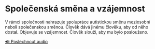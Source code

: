 # Společenská směna a vzájemnost

<speak>
<prosody rate="95%">
<emphasis level="strong">V rámci společnosti nahrazuje spolupráce autistickou směnu meziosobní neboli společenskou směnou.</emphasis>
<break time="500ms"/>
<emphasis level="moderate">Člověk dává jinému člověku, aby od něho dostal.</emphasis>
<break time="400ms"/>
<prosody rate="90%">
<emphasis level="strong">Objevuje se vzájemnost.</emphasis>
<break time="300ms"/>
<emphasis level="moderate">Člověk slouží, aby mu bylo poslouženo.</emphasis>
</prosody>
</prosody>
</speak>

[🔊 Poslechnout audio](/data/7-paragraphs/audio/chapter_42/para_010-V-rmci-spolenosti-nahrazuje-spoluprce-autistick.mp3) 